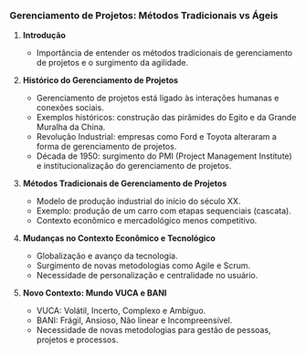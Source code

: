 ### Gerenciamento de Projetos: Métodos Tradicionais vs Ágeis

1. **Introdução**

   - Importância de entender os métodos tradicionais de gerenciamento de projetos e o surgimento da agilidade.

2. **Histórico do Gerenciamento de Projetos**

   - Gerenciamento de projetos está ligado às interações humanas e conexões sociais.
   - Exemplos históricos: construção das pirâmides do Egito e da Grande Muralha da China.
   - Revolução Industrial: empresas como Ford e Toyota alteraram a forma de gerenciamento de projetos.
   - Década de 1950: surgimento do PMI (Project Management Institute) e institucionalização do gerenciamento de projetos.

3. **Métodos Tradicionais de Gerenciamento de Projetos**

   - Modelo de produção industrial do início do século XX.
   - Exemplo: produção de um carro com etapas sequenciais (cascata).
   - Contexto econômico e mercadológico menos competitivo.

4. **Mudanças no Contexto Econômico e Tecnológico**

   - Globalização e avanço da tecnologia.
   - Surgimento de novas metodologias como Agile e Scrum.
   - Necessidade de personalização e centralidade no usuário.

5. **Novo Contexto: Mundo VUCA e BANI**
   - VUCA: Volátil, Incerto, Complexo e Ambíguo.
   - BANI: Frágil, Ansioso, Não linear e Incompreensível.
   - Necessidade de novas metodologias para gestão de pessoas, projetos e processos.
